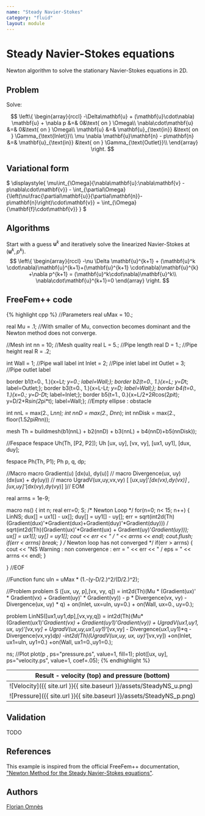 ```yaml
---
name: "Steady Navier-Stokes"
category: "fluid"
layout: module
---
```


# Steady Navier-Stokes equations

Newton algorithm to solve the stationary Navier-Stokes equations in 2D.

## Problem

Solve:

$$
  \left\{
    \begin{array}{rccl}
	-\Delta\mathbf{u} + (\mathbf{u}\cdot\nabla) \mathbf{u} + \nabla p &=& 0&\text{ on } \Omega\\
	\nabla\cdot\mathbf{u} &=& 0&\text{ on } \Omega\\
      \mathbf{u} &=& \mathbf{u}_{\text{in}} &\text{ on } \Gamma_{\text{Inlet}}\\
      \mu \nabla \mathbf{u}\mathbf{n} - p\mathbf{n} &=& \mathbf{u}_{\text{in}} &\text{ on } \Gamma_{\text{Outlet}}\\      
    \end{array}
\right.
$$



## Variational form

$
\displaystyle{
	\mu\int_{\Omega}{\nabla\mathbf{u}:\nabla\mathbf{v} - p\nabla\cdot\mathbf{v}} - \int_{\partial\Omega}{\left(\nu\frac{\partial\mathbf{u}}{\partial\mathbf{n}}-p\mathbf{n}\right)\cdot\mathbf{v}} = \int_{\Omega}{\mathbf{f}\cdot\mathbf{v}}
}
$

## Algorithms

Start with a guess $\mathbf{u}^k$ and iteratively solve the linearized Navier-Stokes at $(\mathbf{u}^k, p^k)$.
$$
  \left\{
    \begin{array}{rccl}
    -\nu \Delta \mathbf{u}^{k+1} + (\mathbf{u}^k \cdot\nabla)\mathbf{u}^{k+1}+(\mathbf{u}^{k+1} \cdot\nabla)\mathbf{u}^{k} +\nabla p^{k+1} = (\mathbf{u}^k\cdot\nabla)\mathbf{u}^k\\
    \nabla\cdot\mathbf{u}^{k+1}=0
    \end{array}
\right.
$$

## FreeFem++ code

{% highlight cpp %}
//Parameters
real uMax = 10.;

real Mu = .1; //With smaller of Mu, convection becomes dominant and the Newton method does not converge.

//Mesh
int nn = 10;	//Mesh quality
real L = 5.;	//Pipe length
real D = 1.;	//Pipe height
real R = .2;

int Wall = 1;	//Pipe wall label
int Inlet = 2;	//Pipe inlet label
int Outlet = 3;	//Pipe outlet label

border b1(t=0., 1.){x=L*t; y=0.; label=Wall;};
border b2(t=0., 1.){x=L; y=D*t; label=Outlet;};
border b3(t=0., 1.){x=L-L*t; y=D; label=Wall;};
border b4(t=0., 1.){x=0.; y=D-D*t; label=Inlet;};
border b5(t=1., 0.){x=L/2+2*R*cos(2*pi*t); y=D/2+R*sin(2*pi*t); label=Wall;}; //Empty ellipse : obstacle

int nnL = max(2., L*nn);
int nnD = max(2., D*nn);
int nnDisk = max(2., floor(1.5*2*pi*R*nn));

mesh Th = buildmesh(b1(nnL) + b2(nnD) + b3(nnL) + b4(nnD)+b5(nnDisk));

//Fespace
fespace Uh(Th, [P2, P2]);
Uh [ux, uy], [vx, vy], [ux1, uy1], [dux, duy];

fespace Ph(Th, P1);
Ph p, q, dp;

//Macro
macro Gradient(u) [dx(u), dy(u)] //
macro Divergence(ux, uy) (dx(ux) + dy(uy)) //
macro UgradV(ux,uy,vx,vy) [ [ux,uy]'*[dx(vx),dy(vx)] , [ux,uy]'*[dx(vy),dy(vy)] ]// EOM

real arrns = 1e-9;

macro ns() {
 int n;
 real err=0;
 S;
/* Newton Loop  */
 for(n=0; n< 15; n++) {
   LinNS;
   dux[] = ux1[] - ux[];
   duy[] = uy1[] - uy[];
   err = sqrt(int2d(Th)(Gradient(dux)'*Gradient(dux)+Gradient(duy)'*Gradient(duy))) /
     sqrt(int2d(Th)(Gradient(ux)'*Gradient(ux) + Gradient(uy)'*Gradient(uy)));
   ux[] = ux1[];
   uy[] = uy1[];
   cout << err << " / " << arrns << endl;
   cout.flush;
   if(err < arrns) break;
 }
 /* Newton loop has not converged */
 if(err > arrns) {
   cout << "NS Warning : non convergence : err = " << err << " / eps = " << arrns << endl;
 }

} //EOF

//Function
func uIn = uMax * (1.-(y-D/2.)^2/(D/2.)^2);

//Problem
problem S ([ux, uy, p],[vx, vy, q])
	= int2d(Th)(Mu * (Gradient(ux)' * Gradient(vx)
		+ Gradient(uy)' * Gradient(vy))
		- p * Divergence(vx, vy)
		- Divergence(ux, uy) * q)
	+ on(Inlet, ux=uIn, uy=0.)
	+ on(Wall, ux=0., uy=0.);

problem LinNS([ux1,uy1,dp],[vx,vy,q]) =
     int2d(Th)(Mu*(Gradient(ux1)'*Gradient(vx)
               +   Gradient(uy1)'*Gradient(vy))
	       + UgradV(ux1,uy1, ux, uy)'*[vx,vy]
	       + UgradV(ux,uy,ux1,uy1)'*[vx,vy]
	       - Divergence(ux1,uy1)*q - Divergence(vx,vy)*dp)
     -int2d(Th)(UgradV(ux,uy, ux, uy)'*[vx,vy])
     +on(Inlet, ux1=uIn, uy1=0.)
     +on(Wall, ux1=0.,uy1=0.);


ns;
//Plot
plot(p , ps="pressure.ps", value=1, fill=1);
plot([ux, uy], ps="velocity.ps", value=1, coef=.05);
{% endhighlight %}

|Result - velocity (top) and pressure (bottom)|
|--|
|![Velocity]({{ site.url }}{{ site.baseurl }}/assets/SteadyNS_u.png)|
|![Pressure]({{ site.url }}{{ site.baseurl }}/assets/SteadyNS_p.png)|


## Validation

TODO

## References

This example is inspired from the official FreeFem++ documentation, ["Newton Method for the Steady Navier-Stokes equations"](https://doc.freefem.org/tutorials/NavierStokesNewton/).

## Authors

[Florian Omnès](https://github.com/flomnes)
